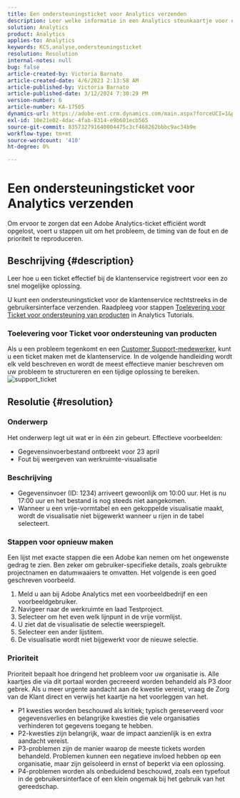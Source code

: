 ```yaml
---
title: Een ondersteuningsticket voor Analytics verzenden
description: Leer welke informatie in een Analytics steunkaartje voor efficiënte resolutie moet verstrekken.
solution: Analytics
product: Analytics
applies-to: Analytics
keywords: KCS,analyse,ondersteuningsticket
resolution: Resolution
internal-notes: null
bug: false
article-created-by: Victoria Barnato
article-created-date: 4/6/2023 2:13:58 AM
article-published-by: Victoria Barnato
article-published-date: 3/12/2024 7:30:29 PM
version-number: 6
article-number: KA-17505
dynamics-url: https://adobe-ent.crm.dynamics.com/main.aspx?forceUCI=1&pagetype=entityrecord&etn=knowledgearticle&id=648fd6aa-20d4-ed11-a7c7-6045bd006295
exl-id: 10e21e02-4dac-4fab-8314-e9b601ecb565
source-git-commit: 835732791640004475c3cf468262bbbc9ac34b9e
workflow-type: tm+mt
source-wordcount: '410'
ht-degree: 0%

---
```


# Een ondersteuningsticket voor Analytics verzenden


Om ervoor te zorgen dat een Adobe Analytics-ticket efficiënt wordt opgelost, voert u stappen uit om het probleem, de timing van de fout en de prioriteit te reproduceren.

## Beschrijving {#description}


Leer hoe u een ticket effectief bij de klantenservice registreert voor een zo snel mogelijke oplossing.

U kunt een ondersteuningsticket voor de klantenservice rechtstreeks in de gebruikersinterface verzenden. Raadpleeg voor stappen [Toelevering voor Ticket voor ondersteuning van producten](https://experienceleague.adobe.com/docs/analytics-learn/tutorials/intro-to-analytics/getting-help/in-product-support-ticket-submission.html) in Analytics Tutorials.

### Toelevering voor Ticket voor ondersteuning van producten

Als u een probleem tegenkomt en een [Customer Support-medewerker](https://helpx.adobe.com/experience-cloud/supported-users.html), kunt u een ticket maken met de klantenservice. In de volgende handleiding wordt elk veld beschreven en wordt de meest effectieve manier beschreven om uw probleem te structureren en een tijdige oplossing te bereiken.
![support_ticket](https://helpx.adobe.com/content/dam/help/en/analytics/kb/submitting-an-analytics-support-ticket/jcr:content/main-pars/image/support_ticket.png "support_ticket")

## Resolutie {#resolution}


### Onderwerp

Het onderwerp legt uit wat er in één zin gebeurt. Effectieve voorbeelden:

- Gegevensinvoerbestand ontbreekt voor 23 april
- Fout bij weergeven van werkruimte-visualisatie


### Beschrijving

- Gegevensinvoer (ID: 1234) arriveert gewoonlijk om 10:00 uur. Het is nu 17:00 uur en het bestand is nog steeds niet aangekomen.
- Wanneer u een vrije-vormtabel en een gekoppelde visualisatie maakt, wordt de visualisatie niet bijgewerkt wanneer u rijen in de tabel selecteert.


### Stappen voor opnieuw maken

Een lijst met exacte stappen die een Adobe kan nemen om het ongewenste gedrag te zien. Ben zeker om gebruiker-specifieke details, zoals gebruikte projectnamen en datumwaaiers te omvatten. Het volgende is een goed geschreven voorbeeld.

1. Meld u aan bij Adobe Analytics met een voorbeeldbedrijf en een voorbeeldgebruiker.
2. Navigeer naar de werkruimte en laad Testproject.
3. Selecteer om het even welk lijnpunt in de vrije vormlijst.
4. U ziet dat de visualisatie de selectie weerspiegelt.
5. Selecteer een ander lijstitem.
6. De visualisatie wordt niet bijgewerkt voor de nieuwe selectie.


### Prioriteit

Prioriteit bepaalt hoe dringend het probleem voor uw organisatie is. Alle kaartjes die via dit portaal worden gecreeerd worden behandeld als P3 door gebrek. Als u meer urgente aandacht aan de kwestie vereist, vraag de Zorg van de Klant direct en verwijs het kaartje na het voorleggen van het.

- P1 kwesties worden beschouwd als kritiek; typisch gereserveerd voor gegevensverlies en belangrijke kwesties die vele organisaties verhinderen tot gegevens toegang te hebben.
- P2-kwesties zijn belangrijk, waar de impact aanzienlijk is en extra aandacht vereist.
- P3-problemen zijn de manier waarop de meeste tickets worden behandeld. Problemen kunnen een negatieve invloed hebben op een organisatie, maar zijn geïsoleerd in ernst of beperkt via een oplossing.
- P4-problemen worden als onbeduidend beschouwd, zoals een typefout in de gebruikersinterface of een klein ongemak bij het gebruik van het gereedschap.

<br>

